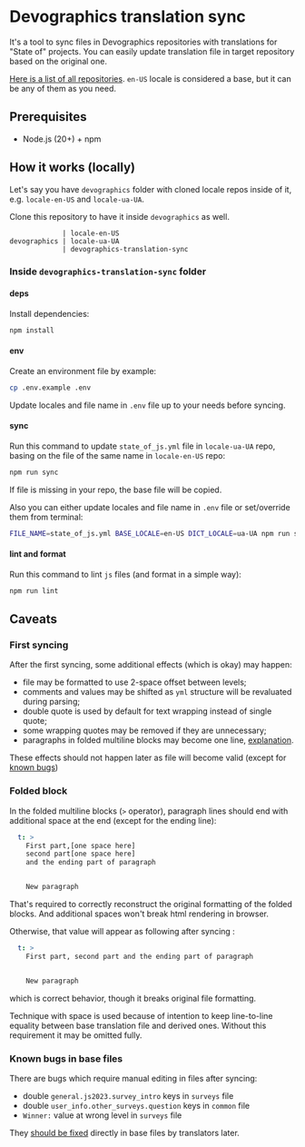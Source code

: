 # Devographics translation sync

It's a tool to sync files in Devographics repositories with translations for "State of" projects. You can easily update translation file in target repository based on the original one.

[Here is a list of all repositories](https://github.com/orgs/Devographics/repositories?q=locale-&type=all&language=&sort=name). `en-US` locale is considered a base, but it can be any of them as you need.

## Prerequisites

- Node.js (20+) + npm

## How it works (locally)

Let's say you have `devographics` folder with cloned locale repos inside of it,
e.g. `locale-en-US` and `locale-ua-UA`.

Clone this repository to have it inside `devographics` as well.

```
             | locale-en-US
devographics | locale-ua-UA
             | devographics-translation-sync
```

### Inside `devographics-translation-sync` folder

#### deps

Install dependencies:

```sh
npm install
```

#### env

Create an environment file by example:

```sh
cp .env.example .env
```

Update locales and file name in `.env` file up to your needs before syncing.

#### sync

Run this command to update `state_of_js.yml` file in `locale-ua-UA` repo,
basing on the file of the same name in `locale-en-US` repo:

```sh
npm run sync
```

If file is missing in your repo, the base file will be copied.

Also you can either update locales and file name in `.env` file or set/override
them from terminal:

```sh
FILE_NAME=state_of_js.yml BASE_LOCALE=en-US DICT_LOCALE=ua-UA npm run sync
```

#### lint and format

Run this command to lint `js` files (and format in a simple way):

```sh
npm run lint
```

## Caveats

### First syncing

After the first syncing, some additional effects (which is okay) may happen:
- file may be formatted to use 2-space offset between levels;
- comments and values may be shifted as `yml` structure will be revaluated
during parsing;
- double quote is used by default for text wrapping instead of single quote;
- some wrapping quotes may be removed if they are unnecessary;
- paragraphs in folded multiline blocks may become one line,
[explanation](#folded-block).

These effects should not happen later as file will become valid (except for
[known bugs](#known-bugs-in-base-files))

### Folded block

In the folded multiline blocks (`>` operator), paragraph lines should end with
additional space at the end (except for the ending line):

```yml
  t: >
    First part,[one space here]
    second part[one space here]
    and the ending part of paragraph


    New paragraph
```

That's required to correctly reconstruct the original formatting of the folded
blocks. And additional spaces won't break html rendering in browser.

Otherwise, that value will appear as following after syncing :

```yml
  t: >
    First part, second part and the ending part of paragraph


    New paragraph
```

which is correct behavior, though it breaks original file formatting.

Technique with space is used because of intention to keep line-to-line equality
between base translation file and derived ones. Without this requirement it
may be omitted fully.

### Known bugs in base files

There are bugs which require manual editing in files after syncing:
- double `general.js2023.survey_intro` keys in `surveys` file
- double `user_info.other_surveys.question` keys in `common` file
- `Winner:` value at wrong level in `surveys` file

They [should be fixed](https://github.com/Devographics/locale-en-US/issues/34)
directly in base files by translators later.
